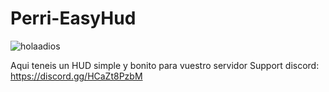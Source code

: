 # Perri-EasyHud
![holaadios](https://github.com/TrolerTuber/Perri-EasyHud/assets/94766847/f204ee5a-cc69-491d-b38c-4c973e9777c6)

Aqui teneis un HUD simple y bonito para vuestro servidor
Support discord: https://discord.gg/HCaZt8PzbM
